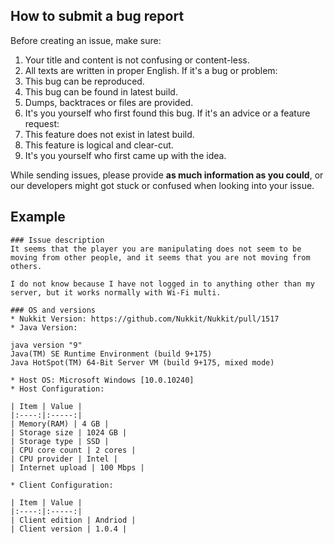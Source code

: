 How to submit a bug report
---

Before creating an issue, make sure:
  1. Your title and content is not confusing or content-less.
  2. All texts are written in proper English.
If it's a bug or problem:
  1. This bug can be reproduced.
  2. This bug can be found in latest build.
  3. Dumps, backtraces or files are provided.
  4. It's you yourself who first found this bug.
If it's an advice or a feature request:
  1. This feature does not exist in latest build.
  2. This feature is logical and clear-cut.
  3. It's you yourself who first came up with the idea.
 
While sending issues, please provide **as much information as you could**, or our developers might got stuck or confused when looking into your issue. 

Example
---

```
### Issue description
It seems that the player you are manipulating does not seem to be moving from other people, and it seems that you are not moving from others.

I do not know because I have not logged in to anything other than my server, but it works normally with Wi-Fi multi.

### OS and versions
* Nukkit Version: https://github.com/Nukkit/Nukkit/pull/1517 
* Java Version: 

java version "9"
Java(TM) SE Runtime Environment (build 9+175)
Java HotSpot(TM) 64-Bit Server VM (build 9+175, mixed mode)

* Host OS: Microsoft Windows [10.0.10240]
* Host Configuration:

| Item | Value |
|:----:|:-----:|
| Memory(RAM) | 4 GB |
| Storage size | 1024 GB |
| Storage type | SSD |
| CPU core count | 2 cores |
| CPU provider | Intel |
| Internet upload | 100 Mbps |

* Client Configuration: 

| Item | Value |
|:----:|:-----:|
| Client edition | Andriod |
| Client version | 1.0.4 |
